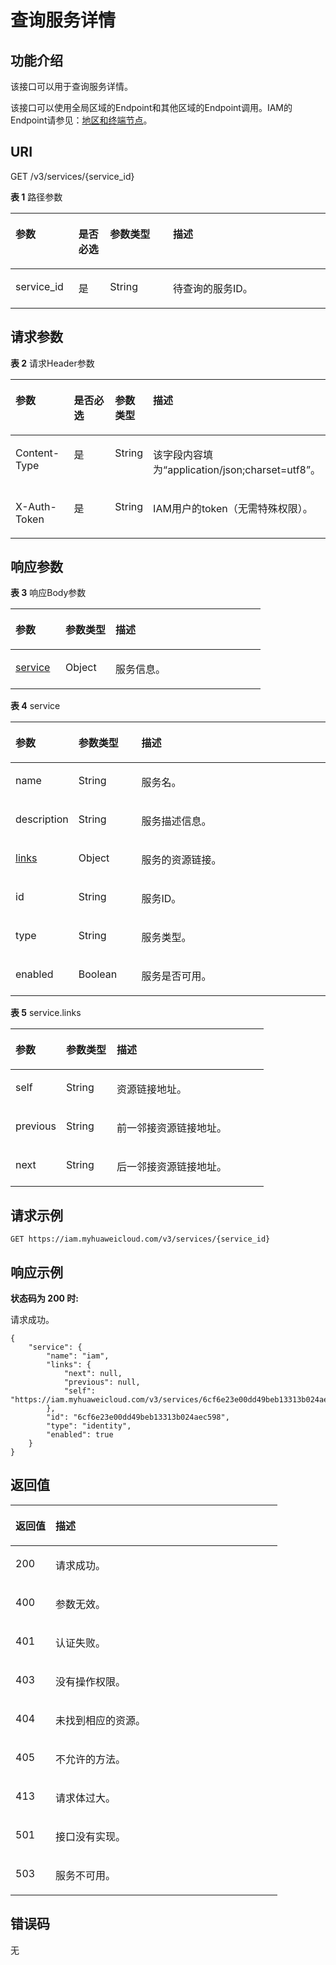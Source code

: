 # 查询服务详情<a name="iam_16_0002"></a>

## 功能介绍<a name="zh-cn_topic_0222037479_section7695425195312"></a>

该接口可以用于查询服务详情。

该接口可以使用全局区域的Endpoint和其他区域的Endpoint调用。IAM的Endpoint请参见：[地区和终端节点](https://developer.huaweicloud.com/endpoint?IAM)。

## URI<a name="zh-cn_topic_0222037479_section670119255536"></a>

GET /v3/services/\{service\_id\}

**表 1**  路径参数

<a name="zh-cn_topic_0222037479_table10704142512533"></a>
<table><thead align="left"><tr id="zh-cn_topic_0222037479_row470419252532"><th class="cellrowborder" valign="top" width="20%" id="mcps1.2.5.1.1"><p id="zh-cn_topic_0222037479_p6706152515314"><a name="zh-cn_topic_0222037479_p6706152515314"></a><a name="zh-cn_topic_0222037479_p6706152515314"></a>参数</p>
</th>
<th class="cellrowborder" valign="top" width="10%" id="mcps1.2.5.1.2"><p id="zh-cn_topic_0222037479_p1570719256538"><a name="zh-cn_topic_0222037479_p1570719256538"></a><a name="zh-cn_topic_0222037479_p1570719256538"></a>是否必选</p>
</th>
<th class="cellrowborder" valign="top" width="20%" id="mcps1.2.5.1.3"><p id="zh-cn_topic_0222037479_p8708142595311"><a name="zh-cn_topic_0222037479_p8708142595311"></a><a name="zh-cn_topic_0222037479_p8708142595311"></a>参数类型</p>
</th>
<th class="cellrowborder" valign="top" width="50%" id="mcps1.2.5.1.4"><p id="zh-cn_topic_0222037479_p18710192513538"><a name="zh-cn_topic_0222037479_p18710192513538"></a><a name="zh-cn_topic_0222037479_p18710192513538"></a>描述</p>
</th>
</tr>
</thead>
<tbody><tr id="zh-cn_topic_0222037479_row970482515318"><td class="cellrowborder" valign="top" width="20%" headers="mcps1.2.5.1.1 "><p id="zh-cn_topic_0222037479_p10711112514534"><a name="zh-cn_topic_0222037479_p10711112514534"></a><a name="zh-cn_topic_0222037479_p10711112514534"></a>service_id</p>
</td>
<td class="cellrowborder" valign="top" width="10%" headers="mcps1.2.5.1.2 "><p id="zh-cn_topic_0222037479_p17713132517532"><a name="zh-cn_topic_0222037479_p17713132517532"></a><a name="zh-cn_topic_0222037479_p17713132517532"></a>是</p>
</td>
<td class="cellrowborder" valign="top" width="20%" headers="mcps1.2.5.1.3 "><p id="zh-cn_topic_0222037479_p1971415253530"><a name="zh-cn_topic_0222037479_p1971415253530"></a><a name="zh-cn_topic_0222037479_p1971415253530"></a>String</p>
</td>
<td class="cellrowborder" valign="top" width="50%" headers="mcps1.2.5.1.4 "><p id="zh-cn_topic_0222037479_p071612525317"><a name="zh-cn_topic_0222037479_p071612525317"></a><a name="zh-cn_topic_0222037479_p071612525317"></a>待查询的服务ID。</p>
</td>
</tr>
</tbody>
</table>

## 请求参数<a name="zh-cn_topic_0222037479_section127171325195311"></a>

**表 2**  请求Header参数

<a name="zh-cn_topic_0222037479_HeaderParameter"></a>
<table><thead align="left"><tr id="zh-cn_topic_0222037479_row7719132514531"><th class="cellrowborder" valign="top" width="20%" id="mcps1.2.5.1.1"><p id="zh-cn_topic_0222037479_p18720825175312"><a name="zh-cn_topic_0222037479_p18720825175312"></a><a name="zh-cn_topic_0222037479_p18720825175312"></a>参数</p>
</th>
<th class="cellrowborder" valign="top" width="20%" id="mcps1.2.5.1.2"><p id="zh-cn_topic_0222037479_p1722325195312"><a name="zh-cn_topic_0222037479_p1722325195312"></a><a name="zh-cn_topic_0222037479_p1722325195312"></a>是否必选</p>
</th>
<th class="cellrowborder" valign="top" width="10%" id="mcps1.2.5.1.3"><p id="zh-cn_topic_0222037479_p172412575319"><a name="zh-cn_topic_0222037479_p172412575319"></a><a name="zh-cn_topic_0222037479_p172412575319"></a>参数类型</p>
</th>
<th class="cellrowborder" valign="top" width="50%" id="mcps1.2.5.1.4"><p id="zh-cn_topic_0222037479_p37252025125320"><a name="zh-cn_topic_0222037479_p37252025125320"></a><a name="zh-cn_topic_0222037479_p37252025125320"></a>描述</p>
</th>
</tr>
</thead>
<tbody><tr id="zh-cn_topic_0222037479_row1971910254538"><td class="cellrowborder" valign="top" width="20%" headers="mcps1.2.5.1.1 "><p id="zh-cn_topic_0222037479_p872792514537"><a name="zh-cn_topic_0222037479_p872792514537"></a><a name="zh-cn_topic_0222037479_p872792514537"></a>Content-Type</p>
</td>
<td class="cellrowborder" valign="top" width="20%" headers="mcps1.2.5.1.2 "><p id="zh-cn_topic_0222037479_p17728172545317"><a name="zh-cn_topic_0222037479_p17728172545317"></a><a name="zh-cn_topic_0222037479_p17728172545317"></a>是</p>
</td>
<td class="cellrowborder" valign="top" width="10%" headers="mcps1.2.5.1.3 "><p id="zh-cn_topic_0222037479_p1873032518538"><a name="zh-cn_topic_0222037479_p1873032518538"></a><a name="zh-cn_topic_0222037479_p1873032518538"></a>String</p>
</td>
<td class="cellrowborder" valign="top" width="50%" headers="mcps1.2.5.1.4 "><p id="zh-cn_topic_0222037479_p14731122510537"><a name="zh-cn_topic_0222037479_p14731122510537"></a><a name="zh-cn_topic_0222037479_p14731122510537"></a>该字段内容填为“application/json;charset=utf8”。</p>
</td>
</tr>
<tr id="zh-cn_topic_0222037479_row1271912518531"><td class="cellrowborder" valign="top" width="20%" headers="mcps1.2.5.1.1 "><p id="zh-cn_topic_0222037479_p173312545312"><a name="zh-cn_topic_0222037479_p173312545312"></a><a name="zh-cn_topic_0222037479_p173312545312"></a>X-Auth-Token</p>
</td>
<td class="cellrowborder" valign="top" width="20%" headers="mcps1.2.5.1.2 "><p id="zh-cn_topic_0222037479_p773412515310"><a name="zh-cn_topic_0222037479_p773412515310"></a><a name="zh-cn_topic_0222037479_p773412515310"></a>是</p>
</td>
<td class="cellrowborder" valign="top" width="10%" headers="mcps1.2.5.1.3 "><p id="zh-cn_topic_0222037479_p9735152595311"><a name="zh-cn_topic_0222037479_p9735152595311"></a><a name="zh-cn_topic_0222037479_p9735152595311"></a>String</p>
</td>
<td class="cellrowborder" valign="top" width="50%" headers="mcps1.2.5.1.4 "><p id="zh-cn_topic_0222037479_p16737102565312"><a name="zh-cn_topic_0222037479_p16737102565312"></a><a name="zh-cn_topic_0222037479_p16737102565312"></a>IAM用户的token（无需特殊权限）。</p>
</td>
</tr>
</tbody>
</table>

## 响应参数<a name="zh-cn_topic_0222037479_section2073913258539"></a>

**表 3**  响应Body参数

<a name="zh-cn_topic_0222037479_responseParameter"></a>
<table><thead align="left"><tr id="zh-cn_topic_0222037479_row574122595317"><th class="cellrowborder" valign="top" width="20%" id="mcps1.2.4.1.1"><p id="zh-cn_topic_0222037479_p7743825195315"><a name="zh-cn_topic_0222037479_p7743825195315"></a><a name="zh-cn_topic_0222037479_p7743825195315"></a>参数</p>
</th>
<th class="cellrowborder" valign="top" width="20%" id="mcps1.2.4.1.2"><p id="zh-cn_topic_0222037479_p874482518539"><a name="zh-cn_topic_0222037479_p874482518539"></a><a name="zh-cn_topic_0222037479_p874482518539"></a>参数类型</p>
</th>
<th class="cellrowborder" valign="top" width="60%" id="mcps1.2.4.1.3"><p id="zh-cn_topic_0222037479_p174672517536"><a name="zh-cn_topic_0222037479_p174672517536"></a><a name="zh-cn_topic_0222037479_p174672517536"></a>描述</p>
</th>
</tr>
</thead>
<tbody><tr id="zh-cn_topic_0222037479_row207411425155316"><td class="cellrowborder" valign="top" width="20%" headers="mcps1.2.4.1.1 "><p id="zh-cn_topic_0222037479_p87471625115314"><a name="zh-cn_topic_0222037479_p87471625115314"></a><a name="zh-cn_topic_0222037479_p87471625115314"></a><a href="#zh-cn_topic_0222037479_response_Rs161ServicesArritem">service</a></p>
</td>
<td class="cellrowborder" valign="top" width="20%" headers="mcps1.2.4.1.2 "><p id="zh-cn_topic_0222037479_p8749122518533"><a name="zh-cn_topic_0222037479_p8749122518533"></a><a name="zh-cn_topic_0222037479_p8749122518533"></a>Object</p>
</td>
<td class="cellrowborder" valign="top" width="60%" headers="mcps1.2.4.1.3 "><p id="zh-cn_topic_0222037479_p10751125185317"><a name="zh-cn_topic_0222037479_p10751125185317"></a><a name="zh-cn_topic_0222037479_p10751125185317"></a>服务信息。</p>
</td>
</tr>
</tbody>
</table>

**表 4**  service

<a name="zh-cn_topic_0222037479_response_Rs161ServicesArritem"></a>
<table><thead align="left"><tr id="zh-cn_topic_0222037479_row14752182595310"><th class="cellrowborder" valign="top" width="20%" id="mcps1.2.4.1.1"><p id="zh-cn_topic_0222037479_p77541425145317"><a name="zh-cn_topic_0222037479_p77541425145317"></a><a name="zh-cn_topic_0222037479_p77541425145317"></a>参数</p>
</th>
<th class="cellrowborder" valign="top" width="20%" id="mcps1.2.4.1.2"><p id="zh-cn_topic_0222037479_p975632517536"><a name="zh-cn_topic_0222037479_p975632517536"></a><a name="zh-cn_topic_0222037479_p975632517536"></a>参数类型</p>
</th>
<th class="cellrowborder" valign="top" width="60%" id="mcps1.2.4.1.3"><p id="zh-cn_topic_0222037479_p167571225115310"><a name="zh-cn_topic_0222037479_p167571225115310"></a><a name="zh-cn_topic_0222037479_p167571225115310"></a>描述</p>
</th>
</tr>
</thead>
<tbody><tr id="zh-cn_topic_0222037479_row47524250538"><td class="cellrowborder" valign="top" width="20%" headers="mcps1.2.4.1.1 "><p id="zh-cn_topic_0222037479_p4759925105313"><a name="zh-cn_topic_0222037479_p4759925105313"></a><a name="zh-cn_topic_0222037479_p4759925105313"></a>name</p>
</td>
<td class="cellrowborder" valign="top" width="20%" headers="mcps1.2.4.1.2 "><p id="zh-cn_topic_0222037479_p1760152510537"><a name="zh-cn_topic_0222037479_p1760152510537"></a><a name="zh-cn_topic_0222037479_p1760152510537"></a>String</p>
</td>
<td class="cellrowborder" valign="top" width="60%" headers="mcps1.2.4.1.3 "><p id="zh-cn_topic_0222037479_p127611625175315"><a name="zh-cn_topic_0222037479_p127611625175315"></a><a name="zh-cn_topic_0222037479_p127611625175315"></a>服务名。</p>
</td>
</tr>
<tr id="zh-cn_topic_0222037479_row10752625145316"><td class="cellrowborder" valign="top" width="20%" headers="mcps1.2.4.1.1 "><p id="zh-cn_topic_0222037479_p576316253538"><a name="zh-cn_topic_0222037479_p576316253538"></a><a name="zh-cn_topic_0222037479_p576316253538"></a>description</p>
</td>
<td class="cellrowborder" valign="top" width="20%" headers="mcps1.2.4.1.2 "><p id="zh-cn_topic_0222037479_p1076492515539"><a name="zh-cn_topic_0222037479_p1076492515539"></a><a name="zh-cn_topic_0222037479_p1076492515539"></a>String</p>
</td>
<td class="cellrowborder" valign="top" width="60%" headers="mcps1.2.4.1.3 "><p id="zh-cn_topic_0222037479_p376572545319"><a name="zh-cn_topic_0222037479_p376572545319"></a><a name="zh-cn_topic_0222037479_p376572545319"></a>服务描述信息。</p>
</td>
</tr>
<tr id="zh-cn_topic_0222037479_row975252515314"><td class="cellrowborder" valign="top" width="20%" headers="mcps1.2.4.1.1 "><p id="zh-cn_topic_0222037479_p87671725105315"><a name="zh-cn_topic_0222037479_p87671725105315"></a><a name="zh-cn_topic_0222037479_p87671725105315"></a><a href="#zh-cn_topic_0222037479_response_Rs161ServicesArritemLinks">links</a></p>
</td>
<td class="cellrowborder" valign="top" width="20%" headers="mcps1.2.4.1.2 "><p id="zh-cn_topic_0222037479_p876862517531"><a name="zh-cn_topic_0222037479_p876862517531"></a><a name="zh-cn_topic_0222037479_p876862517531"></a>Object</p>
</td>
<td class="cellrowborder" valign="top" width="60%" headers="mcps1.2.4.1.3 "><p id="zh-cn_topic_0222037479_p7771112510539"><a name="zh-cn_topic_0222037479_p7771112510539"></a><a name="zh-cn_topic_0222037479_p7771112510539"></a>服务的资源链接。</p>
</td>
</tr>
<tr id="zh-cn_topic_0222037479_row675252595310"><td class="cellrowborder" valign="top" width="20%" headers="mcps1.2.4.1.1 "><p id="zh-cn_topic_0222037479_p1772725155310"><a name="zh-cn_topic_0222037479_p1772725155310"></a><a name="zh-cn_topic_0222037479_p1772725155310"></a>id</p>
</td>
<td class="cellrowborder" valign="top" width="20%" headers="mcps1.2.4.1.2 "><p id="zh-cn_topic_0222037479_p2077452595319"><a name="zh-cn_topic_0222037479_p2077452595319"></a><a name="zh-cn_topic_0222037479_p2077452595319"></a>String</p>
</td>
<td class="cellrowborder" valign="top" width="60%" headers="mcps1.2.4.1.3 "><p id="zh-cn_topic_0222037479_p377562565313"><a name="zh-cn_topic_0222037479_p377562565313"></a><a name="zh-cn_topic_0222037479_p377562565313"></a>服务ID。</p>
</td>
</tr>
<tr id="zh-cn_topic_0222037479_row275352565315"><td class="cellrowborder" valign="top" width="20%" headers="mcps1.2.4.1.1 "><p id="zh-cn_topic_0222037479_p1777613251532"><a name="zh-cn_topic_0222037479_p1777613251532"></a><a name="zh-cn_topic_0222037479_p1777613251532"></a>type</p>
</td>
<td class="cellrowborder" valign="top" width="20%" headers="mcps1.2.4.1.2 "><p id="zh-cn_topic_0222037479_p477816256535"><a name="zh-cn_topic_0222037479_p477816256535"></a><a name="zh-cn_topic_0222037479_p477816256535"></a>String</p>
</td>
<td class="cellrowborder" valign="top" width="60%" headers="mcps1.2.4.1.3 "><p id="zh-cn_topic_0222037479_p1577962516539"><a name="zh-cn_topic_0222037479_p1577962516539"></a><a name="zh-cn_topic_0222037479_p1577962516539"></a>服务类型。</p>
</td>
</tr>
<tr id="zh-cn_topic_0222037479_row1975314252537"><td class="cellrowborder" valign="top" width="20%" headers="mcps1.2.4.1.1 "><p id="zh-cn_topic_0222037479_p6781925165317"><a name="zh-cn_topic_0222037479_p6781925165317"></a><a name="zh-cn_topic_0222037479_p6781925165317"></a>enabled</p>
</td>
<td class="cellrowborder" valign="top" width="20%" headers="mcps1.2.4.1.2 "><p id="zh-cn_topic_0222037479_p1278272545314"><a name="zh-cn_topic_0222037479_p1278272545314"></a><a name="zh-cn_topic_0222037479_p1278272545314"></a>Boolean</p>
</td>
<td class="cellrowborder" valign="top" width="60%" headers="mcps1.2.4.1.3 "><p id="zh-cn_topic_0222037479_p678452510532"><a name="zh-cn_topic_0222037479_p678452510532"></a><a name="zh-cn_topic_0222037479_p678452510532"></a>服务是否可用。</p>
</td>
</tr>
</tbody>
</table>

**表 5**  service.links

<a name="zh-cn_topic_0222037479_response_Rs161ServicesArritemLinks"></a>
<table><thead align="left"><tr id="zh-cn_topic_0222037479_row678562511539"><th class="cellrowborder" valign="top" width="20%" id="mcps1.2.4.1.1"><p id="zh-cn_topic_0222037479_p9787025205318"><a name="zh-cn_topic_0222037479_p9787025205318"></a><a name="zh-cn_topic_0222037479_p9787025205318"></a>参数</p>
</th>
<th class="cellrowborder" valign="top" width="20%" id="mcps1.2.4.1.2"><p id="zh-cn_topic_0222037479_p07886256533"><a name="zh-cn_topic_0222037479_p07886256533"></a><a name="zh-cn_topic_0222037479_p07886256533"></a>参数类型</p>
</th>
<th class="cellrowborder" valign="top" width="60%" id="mcps1.2.4.1.3"><p id="zh-cn_topic_0222037479_p97900250536"><a name="zh-cn_topic_0222037479_p97900250536"></a><a name="zh-cn_topic_0222037479_p97900250536"></a>描述</p>
</th>
</tr>
</thead>
<tbody><tr id="zh-cn_topic_0222037479_row20785122555311"><td class="cellrowborder" valign="top" width="20%" headers="mcps1.2.4.1.1 "><p id="zh-cn_topic_0222037479_p157919257533"><a name="zh-cn_topic_0222037479_p157919257533"></a><a name="zh-cn_topic_0222037479_p157919257533"></a>self</p>
</td>
<td class="cellrowborder" valign="top" width="20%" headers="mcps1.2.4.1.2 "><p id="zh-cn_topic_0222037479_p1579202513531"><a name="zh-cn_topic_0222037479_p1579202513531"></a><a name="zh-cn_topic_0222037479_p1579202513531"></a>String</p>
</td>
<td class="cellrowborder" valign="top" width="60%" headers="mcps1.2.4.1.3 "><p id="zh-cn_topic_0222037479_p77949253535"><a name="zh-cn_topic_0222037479_p77949253535"></a><a name="zh-cn_topic_0222037479_p77949253535"></a>资源链接地址。</p>
</td>
</tr>
<tr id="row5206168101714"><td class="cellrowborder" valign="top" width="20%" headers="mcps1.2.4.1.1 "><p id="zh-cn_topic_0222037527_p175686258532"><a name="zh-cn_topic_0222037527_p175686258532"></a><a name="zh-cn_topic_0222037527_p175686258532"></a>previous</p>
</td>
<td class="cellrowborder" valign="top" width="20%" headers="mcps1.2.4.1.2 "><p id="zh-cn_topic_0222037527_p14570725125317"><a name="zh-cn_topic_0222037527_p14570725125317"></a><a name="zh-cn_topic_0222037527_p14570725125317"></a>String</p>
</td>
<td class="cellrowborder" valign="top" width="60%" headers="mcps1.2.4.1.3 "><p id="zh-cn_topic_0222037527_p10571202545314"><a name="zh-cn_topic_0222037527_p10571202545314"></a><a name="zh-cn_topic_0222037527_p10571202545314"></a>前一邻接资源链接地址。</p>
</td>
</tr>
<tr id="row72051688174"><td class="cellrowborder" valign="top" width="20%" headers="mcps1.2.4.1.1 "><p id="zh-cn_topic_0222037527_p1357313256538"><a name="zh-cn_topic_0222037527_p1357313256538"></a><a name="zh-cn_topic_0222037527_p1357313256538"></a>next</p>
</td>
<td class="cellrowborder" valign="top" width="20%" headers="mcps1.2.4.1.2 "><p id="zh-cn_topic_0222037527_p185741425115310"><a name="zh-cn_topic_0222037527_p185741425115310"></a><a name="zh-cn_topic_0222037527_p185741425115310"></a>String</p>
</td>
<td class="cellrowborder" valign="top" width="60%" headers="mcps1.2.4.1.3 "><p id="zh-cn_topic_0222037527_p3575152585313"><a name="zh-cn_topic_0222037527_p3575152585313"></a><a name="zh-cn_topic_0222037527_p3575152585313"></a>后一邻接资源链接地址。</p>
</td>
</tr>
</tbody>
</table>

## 请求示例<a name="zh-cn_topic_0222037479_section1879513255530"></a>

```
GET https://iam.myhuaweicloud.com/v3/services/{service_id}
```

## 响应示例<a name="zh-cn_topic_0222037479_section28023251535"></a>

**状态码为 200 时:**

请求成功。

```
{
    "service": {
        "name": "iam",
        "links": {
            "next": null,
            "previous": null,
            "self": "https://iam.myhuaweicloud.com/v3/services/6cf6e23e00dd49beb13313b024aec598"
        },
        "id": "6cf6e23e00dd49beb13313b024aec598",
        "type": "identity",
        "enabled": true
    }
}
```

## 返回值<a name="zh-cn_topic_0222037479_section20821152575314"></a>

<a name="zh-cn_topic_0222037479_table334"></a>
<table><thead align="left"><tr id="zh-cn_topic_0222037479_row3823825165318"><th class="cellrowborder" valign="top" width="15%" id="mcps1.1.3.1.1"><p id="zh-cn_topic_0222037479_p982415256539"><a name="zh-cn_topic_0222037479_p982415256539"></a><a name="zh-cn_topic_0222037479_p982415256539"></a>返回值</p>
</th>
<th class="cellrowborder" valign="top" width="85%" id="mcps1.1.3.1.2"><p id="zh-cn_topic_0222037479_p582612254535"><a name="zh-cn_topic_0222037479_p582612254535"></a><a name="zh-cn_topic_0222037479_p582612254535"></a>描述</p>
</th>
</tr>
</thead>
<tbody><tr id="zh-cn_topic_0222037479_row782372595311"><td class="cellrowborder" valign="top" width="15%" headers="mcps1.1.3.1.1 "><p id="zh-cn_topic_0222037479_p98278252532"><a name="zh-cn_topic_0222037479_p98278252532"></a><a name="zh-cn_topic_0222037479_p98278252532"></a>200</p>
</td>
<td class="cellrowborder" valign="top" width="85%" headers="mcps1.1.3.1.2 "><p id="zh-cn_topic_0222037479_p182911255537"><a name="zh-cn_topic_0222037479_p182911255537"></a><a name="zh-cn_topic_0222037479_p182911255537"></a>请求成功。</p>
</td>
</tr>
<tr id="zh-cn_topic_0222037479_row11823125115310"><td class="cellrowborder" valign="top" width="15%" headers="mcps1.1.3.1.1 "><p id="zh-cn_topic_0222037479_p683018254534"><a name="zh-cn_topic_0222037479_p683018254534"></a><a name="zh-cn_topic_0222037479_p683018254534"></a>400</p>
</td>
<td class="cellrowborder" valign="top" width="85%" headers="mcps1.1.3.1.2 "><p id="zh-cn_topic_0222037479_p20832025185320"><a name="zh-cn_topic_0222037479_p20832025185320"></a><a name="zh-cn_topic_0222037479_p20832025185320"></a>参数无效。</p>
</td>
</tr>
<tr id="zh-cn_topic_0222037479_row1982362595315"><td class="cellrowborder" valign="top" width="15%" headers="mcps1.1.3.1.1 "><p id="zh-cn_topic_0222037479_p198339259532"><a name="zh-cn_topic_0222037479_p198339259532"></a><a name="zh-cn_topic_0222037479_p198339259532"></a>401</p>
</td>
<td class="cellrowborder" valign="top" width="85%" headers="mcps1.1.3.1.2 "><p id="zh-cn_topic_0222037479_p1683592545316"><a name="zh-cn_topic_0222037479_p1683592545316"></a><a name="zh-cn_topic_0222037479_p1683592545316"></a>认证失败。</p>
</td>
</tr>
<tr id="zh-cn_topic_0222037479_row1582311255532"><td class="cellrowborder" valign="top" width="15%" headers="mcps1.1.3.1.1 "><p id="zh-cn_topic_0222037479_p58367257538"><a name="zh-cn_topic_0222037479_p58367257538"></a><a name="zh-cn_topic_0222037479_p58367257538"></a>403</p>
</td>
<td class="cellrowborder" valign="top" width="85%" headers="mcps1.1.3.1.2 "><p id="zh-cn_topic_0222037479_p383832516534"><a name="zh-cn_topic_0222037479_p383832516534"></a><a name="zh-cn_topic_0222037479_p383832516534"></a>没有操作权限。</p>
</td>
</tr>
<tr id="zh-cn_topic_0222037479_row1982352512537"><td class="cellrowborder" valign="top" width="15%" headers="mcps1.1.3.1.1 "><p id="zh-cn_topic_0222037479_p10839152545314"><a name="zh-cn_topic_0222037479_p10839152545314"></a><a name="zh-cn_topic_0222037479_p10839152545314"></a>404</p>
</td>
<td class="cellrowborder" valign="top" width="85%" headers="mcps1.1.3.1.2 "><p id="zh-cn_topic_0222037479_p4841132545314"><a name="zh-cn_topic_0222037479_p4841132545314"></a><a name="zh-cn_topic_0222037479_p4841132545314"></a>未找到相应的资源。</p>
</td>
</tr>
<tr id="zh-cn_topic_0222037479_row118231325105316"><td class="cellrowborder" valign="top" width="15%" headers="mcps1.1.3.1.1 "><p id="zh-cn_topic_0222037479_p158421325145315"><a name="zh-cn_topic_0222037479_p158421325145315"></a><a name="zh-cn_topic_0222037479_p158421325145315"></a>405</p>
</td>
<td class="cellrowborder" valign="top" width="85%" headers="mcps1.1.3.1.2 "><p id="zh-cn_topic_0222037479_p16843132565314"><a name="zh-cn_topic_0222037479_p16843132565314"></a><a name="zh-cn_topic_0222037479_p16843132565314"></a>不允许的方法。</p>
</td>
</tr>
<tr id="zh-cn_topic_0222037479_row68232257532"><td class="cellrowborder" valign="top" width="15%" headers="mcps1.1.3.1.1 "><p id="zh-cn_topic_0222037479_p98451225105310"><a name="zh-cn_topic_0222037479_p98451225105310"></a><a name="zh-cn_topic_0222037479_p98451225105310"></a>413</p>
</td>
<td class="cellrowborder" valign="top" width="85%" headers="mcps1.1.3.1.2 "><p id="zh-cn_topic_0222037479_p18474254533"><a name="zh-cn_topic_0222037479_p18474254533"></a><a name="zh-cn_topic_0222037479_p18474254533"></a>请求体过大。</p>
</td>
</tr>
<tr id="zh-cn_topic_0222037479_row118231253535"><td class="cellrowborder" valign="top" width="15%" headers="mcps1.1.3.1.1 "><p id="zh-cn_topic_0222037479_p178481425115313"><a name="zh-cn_topic_0222037479_p178481425115313"></a><a name="zh-cn_topic_0222037479_p178481425115313"></a>501</p>
</td>
<td class="cellrowborder" valign="top" width="85%" headers="mcps1.1.3.1.2 "><p id="zh-cn_topic_0222037479_p1584952517534"><a name="zh-cn_topic_0222037479_p1584952517534"></a><a name="zh-cn_topic_0222037479_p1584952517534"></a>接口没有实现。</p>
</td>
</tr>
<tr id="zh-cn_topic_0222037479_row8823025125319"><td class="cellrowborder" valign="top" width="15%" headers="mcps1.1.3.1.1 "><p id="zh-cn_topic_0222037479_p585162510532"><a name="zh-cn_topic_0222037479_p585162510532"></a><a name="zh-cn_topic_0222037479_p585162510532"></a>503</p>
</td>
<td class="cellrowborder" valign="top" width="85%" headers="mcps1.1.3.1.2 "><p id="zh-cn_topic_0222037479_p1852192555314"><a name="zh-cn_topic_0222037479_p1852192555314"></a><a name="zh-cn_topic_0222037479_p1852192555314"></a>服务不可用。</p>
</td>
</tr>
</tbody>
</table>

## 错误码<a name="zh-cn_topic_0222037479_section085412585312"></a>

无

